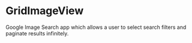 GridImageView
=============

Google Image Search app which allows a user to select search filters and paginate results infinitely.
